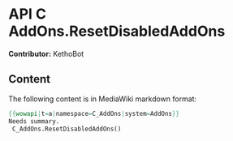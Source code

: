# API C AddOns.ResetDisabledAddOns

**Contributor:** KethoBot

## Content

The following content is in MediaWiki markdown format:

```mediawiki
{{wowapi|t=a|namespace=C_AddOns|system=AddOns}}
Needs summary.
 C_AddOns.ResetDisabledAddOns()
```